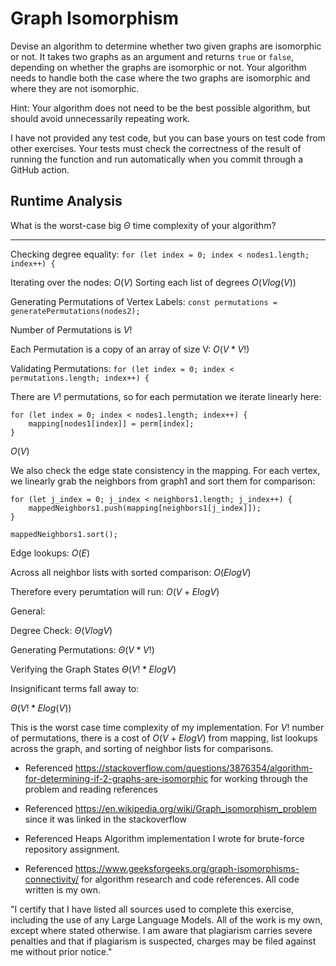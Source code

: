 # Graph Isomorphism

Devise an algorithm to determine whether two given graphs are isomorphic or not.
It takes two graphs as an argument and returns `true` or `false`, depending on
whether the graphs are isomorphic or not. Your algorithm needs to handle both
the case where the two graphs are isomorphic and where they are not isomorphic.

Hint: Your algorithm does not need to be the best possible algorithm, but should
avoid unnecessarily repeating work.

I have not provided any test code, but you can base yours on test code from
other exercises. Your tests must check the correctness of the result of running
the function and run automatically when you commit through a GitHub action.

## Runtime Analysis

What is the worst-case big $\Theta$ time complexity of your algorithm?

<hr>

Checking degree equality: `for (let index = 0; index < nodes1.length; index++) {`

Iterating over the nodes: $O(V)$
Sorting each list of degrees $O(Vlog(V))$

Generating Permutations of Vertex Labels: `const permutations = generatePermutations(nodes2);`

Number of Permutations is $V!$

Each Permutation is a copy of an array of size V: $O(V * V!)$

Validating Permutations: `for (let index = 0; index < permutations.length; index++) {`

There are $V!$ permutations, so for each permutation we iterate linearly here:
```
for (let index = 0; index < nodes1.length; index++) {
    mapping[nodes1[index]] = perm[index];
}
```
$O(V)$

We also check the edge state consistency in the mapping. For each vertex, we linearly grab the neighbors from graph1 and sort them for comparison:
```
for (let j_index = 0; j_index < neighbors1.length; j_index++) {
    mappedNeighbors1.push(mapping[neighbors1[j_index]]);
}

mappedNeighbors1.sort();
```

Edge lookups: $O(E)$

Across all neighbor lists with sorted comparison: $O(Elog V)$

Therefore every perumtation will run: $O(V + Elog V)$

General:

Degree Check: $\Theta(VlogV)$

Generating Permutations: $\Theta(V * V!)$

Verifying the Graph States $\Theta(V! * ElogV)$

Insignificant terms fall away to:

$\Theta(V! * Elog(V))$

This is the worst case time complexity of my implementation. For $V!$ number of permutations, there is a cost of $O(V + ElogV)$ from mapping, list lookups across the graph, and sorting of neighbor lists for comparisons.

- Referenced https://stackoverflow.com/questions/3876354/algorithm-for-determining-if-2-graphs-are-isomorphic for working through the problem and reading references

- Referenced https://en.wikipedia.org/wiki/Graph_isomorphism_problem since it was linked in the stackoverflow

- Referenced Heaps Algorithm implementation I wrote for brute-force repository assignment.

- Referenced https://www.geeksforgeeks.org/graph-isomorphisms-connectivity/ for algorithm research and code references. All code written is my own.

"I certify that I have listed all sources used to complete this exercise, including the use of any Large Language Models. All of the work is my own, except where stated otherwise. I am aware that plagiarism carries severe penalties and that if plagiarism is suspected, charges may be filed against me without prior notice."
